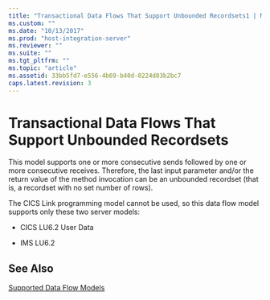 ```yaml
---
title: "Transactional Data Flows That Support Unbounded Recordsets1 | Microsoft Docs"
ms.custom: ""
ms.date: "10/13/2017"
ms.prod: "host-integration-server"
ms.reviewer: ""
ms.suite: ""
ms.tgt_pltfrm: ""
ms.topic: "article"
ms.assetid: 33bb5fd7-e556-4b69-b40d-0224d03b2bc7
caps.latest.revision: 3
---
```

# Transactional Data Flows That Support Unbounded Recordsets
This model supports one or more consecutive sends followed by one or more consecutive receives. Therefore, the last input parameter and/or the return value of the method invocation can be an unbounded recordset (that is, a recordset with no set number of rows).  
  
 The CICS Link programming model cannot be used, so this data flow model supports only these two server models:  
  
-   CICS LU6.2 User Data  
  
-   IMS LU6.2  
  
## See Also  
 [Supported Data Flow Models](../core/supported-data-flow-models.md)